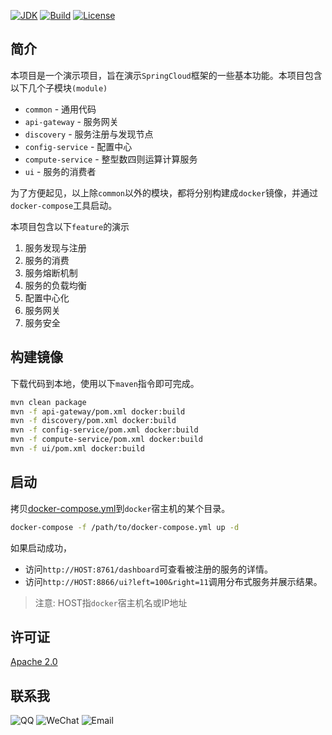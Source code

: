 [![JDK](http://img.shields.io/badge/JDK-v8.0-yellow.svg)](http://www.oracle.com/technetwork/java/javase/downloads/index.html)
[![Build](http://img.shields.io/badge/Build-Maven_2-green.svg)](https://maven.apache.org/)
[![License](http://img.shields.io/badge/License-Apache_2-red.svg)](http://www.apache.org/licenses/LICENSE-2.0)

## 简介

本项目是一个演示项目，旨在演示`SpringCloud`框架的一些基本功能。本项目包含以下几个子模块`(module)`

* `common` - 通用代码
* `api-gateway` - 服务网关
* `discovery` - 服务注册与发现节点
* `config-service` - 配置中心
* `compute-service` - 整型数四则运算计算服务
* `ui` - 服务的消费者

为了方便起见，以上除`common`以外的模块，都将分别构建成`docker`镜像，并通过`docker-compose`工具启动。

本项目包含以下`feature`的演示

1. 服务发现与注册
2. 服务的消费
3. 服务熔断机制
4. 服务的负载均衡
5. 配置中心化
6. 服务网关
7. 服务安全

## 构建镜像

下载代码到本地，使用以下`maven`指令即可完成。

```bash
mvn clean package
mvn -f api-gateway/pom.xml docker:build
mvn -f discovery/pom.xml docker:build
mvn -f config-service/pom.xml docker:build
mvn -f compute-service/pom.xml docker:build
mvn -f ui/pom.xml docker:build
```

## 启动

拷贝[docker-compose.yml](docker-compose.yml)到`docker`宿主机的某个目录。

```bash
docker-compose -f /path/to/docker-compose.yml up -d
```

如果启动成功，

* 访问`http://HOST:8761/dashboard`可查看被注册的服务的详情。
* 访问`http://HOST:8866/ui?left=100&right=11`调用分布式服务并展示结果。

> 注意: HOST指`docker`宿主机名或IP地址

## 许可证

[Apache 2.0](LICENSE)

## 联系我

![QQ](http://img.shields.io/badge/QQ-23007067-blue.svg)
![WeChat](http://img.shields.io/badge/WeChat-yingzhor-blue.svg)
![Email](http://img.shields.io/badge/Email-yingzhor@gmail.com-blue.svg)
